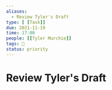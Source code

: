 ```yaml
---
aliases:
  - Review Tyler's Draft
type: [ [Task]]
due: 2021-11-19
time: 17:00
people: [[Tyler Murchie]]
tags: 🧨
status: priority
---
```


# Review Tyler's Draft